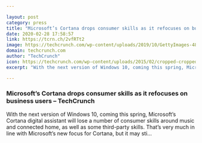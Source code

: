 ```yaml
---

layout: post
category: press
title: "Microsoft’s Cortana drops consumer skills as it refocuses on business users"
date: 2020-02-28 17:58:57
link: https://tcrn.ch/2vfRTt2
image: https://techcrunch.com/wp-content/uploads/2019/10/GettyImages-482028705-1.jpg?w=587
domain: techcrunch.com
author: "TechCrunch"
icon: https://techcrunch.com/wp-content/uploads/2015/02/cropped-cropped-favicon-gradient.png?w=180
excerpt: "With the next version of Windows 10, coming this spring, Microsoft’s Cortana digital assistant will lose a number of consumer skills around music and connected home, as well as some third-party skills. That’s very much in line with Microsoft’s new focus for Cortana, but it may sti…"

---
```


### Microsoft’s Cortana drops consumer skills as it refocuses on business users – TechCrunch

With the next version of Windows 10, coming this spring, Microsoft’s Cortana digital assistant will lose a number of consumer skills around music and connected home, as well as some third-party skills. That’s very much in line with Microsoft’s new focus for Cortana, but it may sti…
